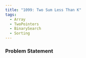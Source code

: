 ```yaml
---
title: "1099: Two Sum Less Than K"
tags:
  - Array
  - TwoPointers
  - BinarySearch
  - Sorting
---
```

### Problem Statement

